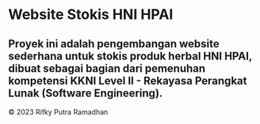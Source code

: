 # Website Stokis HNI HPAI

Proyek ini adalah pengembangan website sederhana untuk stokis produk herbal **HNI HPAI**, dibuat sebagai bagian dari pemenuhan kompetensi **KKNI Level II - Rekayasa Perangkat Lunak (Software Engineering)**.
---

© 2023 Rifky Putra Ramadhan